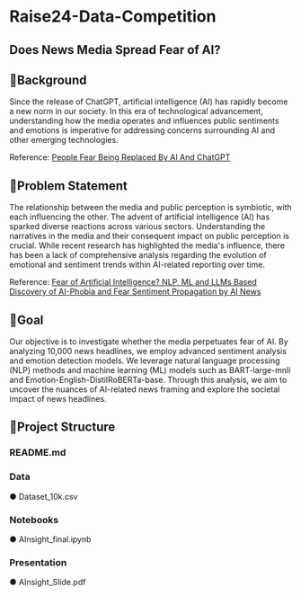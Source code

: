 # Raise24-Data-Competition
## Does News Media Spread Fear of AI?

## 🎯Background
Since the release of ChatGPT, artificial intelligence (AI) has rapidly become a new norm in our society. In this era of technological advancement, understanding how the media operates and influences public sentiments and emotions is imperative for addressing concerns surrounding AI and other emerging technologies.

Reference: [People Fear Being Replaced By AI And ChatGPT](https://www.forbes.com/sites/tracybrower/2023/03/05/people-fear-being-replaced-by-ai-and-chatgpt-3-ways-to-lead-well-amidst-anxiety/)

## 🎯Problem Statement
The relationship between the media and public perception is symbiotic, with each influencing the other. The advent of artificial intelligence (AI) has sparked diverse reactions across various sectors. Understanding the narratives in the media and their consequent impact on public perception is crucial. While recent research has highlighted the media's influence, there has been a lack of comprehensive analysis regarding the evolution of emotional and sentiment trends within AI-related reporting over time.

Reference: [Fear of Artificial Intelligence? NLP, ML and LLMs Based Discovery of AI-Phobia and Fear Sentiment Propagation by AI News](https://papers.ssrn.com/sol3/papers.cfm?abstract_id=4755964)

## 🎯Goal
Our objective is to investigate whether the media perpetuates fear of AI. By analyzing 10,000 news headlines, we employ advanced sentiment analysis and emotion detection models. We leverage natural language processing (NLP) methods and machine learning (ML) models such as BART-large-mnli and Emotion-English-DistilRoBERTa-base. Through this analysis, we aim to uncover the nuances of AI-related news framing and explore the societal impact of news headlines.

## 🎯Project Structure
### README.md

### Data

● Dataset_10k.csv

### Notebooks

● AInsight_final.ipynb

### Presentation

● AInsight_Slide.pdf
